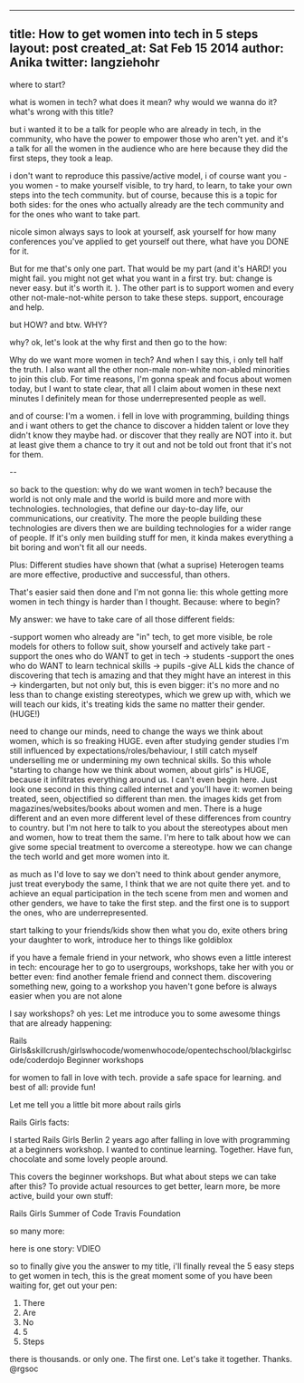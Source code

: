 
---
title: How to get women into tech in 5 steps
layout: post
created_at: Sat Feb 15 2014
author: Anika
twitter: langziehohr
---

where to start?


what is women in tech?
what does it mean?
why would we wanna do it?
what's wrong with this title?

but i wanted it to be a talk for people who are already in tech, in the community, who have the power to empower those who aren't yet. and it's a talk for all the women in the audience who are here because they did the first steps, they took a leap.

i don't want to reproduce this passive/active model, i of course want you - you women - to make yourself visible, to try hard, to learn, to take your own steps into the tech community. but of course, because this is a topic for both sides: for the ones who actually already are the tech community and for the ones who want to take part.

nicole simon always says to look at yourself, ask yourself for how many conferences you've applied to get yourself out there, what have you DONE for it. 

But for me that's only one part. That would be my part (and it's HARD! you might fail. you might not get what you want in a first try. but: change is never easy. but it's worth it. ). The other part is to support women and every other not-male-not-white person to take these steps. support, encourage and help.

but HOW? and btw. WHY?

why? ok, let's look at the why first and then go to the how:

Why do we want more women in tech? And when I say this, i only tell half the truth. I also want all the other non-male non-white non-abled minorities to join this club. For time reasons, I'm gonna speak and focus about women today, but I want to state clear, that all I claim about women in these next minutes I definitely mean for those underrepresented people as well. 

and of course: I'm a women. i fell in love with programming, building things and i want others to get the chance to discover a hidden talent or love they didn't know they maybe had. or discover that they really are NOT into it. but at least give them a chance to try it out and not be told out front that it's not for them.


--

so back to the question: why do we want women in tech?
because the world is not only male and the world is build more and more with technologies. technologies, that define our day-to-day life, our communications, our creativity. 
The more the people building these technologies are divers then we are building technologies for a wider range of people. If it's only men building stuff for men, it kinda makes everything a bit boring and won't fit all our needs. 

Plus: Different studies have shown that (what a suprise) Heterogen teams are more effective, productive and successful, than others.


That's easier said then done and I'm not gonna lie: this whole getting more women in tech thingy is harder than I thought. Because: where to begin?

My answer: we have to take care of all those different fields:

-support women who already are "in" tech, to get more visible, be role models for others to follow suit, show yourself and actively take part
-support the ones who do WANT to get in tech -> students
-support the ones who do WANT to learn technical skills -> pupils
-give ALL kids the chance of discovering that tech is amazing and that they might have an interest in this -> kindergarten, but not only but, this is even bigger:
it's no more and no less than to change existing stereotypes, which we grew up with, which we will teach our kids, it's treating kids the same no matter their gender. (HUGE!)

need to change our minds, need to change the ways we think about women, which is so freaking HUGE. even after studying gender studies I'm still influenced by expectations/roles/behaviour, I still catch myself underselling me or undermining my own technical skills. So this whole "starting to change how we think about women, about girls" is HUGE, because it infiltrates everything around us. I can't even begin here. Just look one second in this thing called internet and you'll have it: women being treated, seen, objectified so different than men. the images kids get from magazines/websites/books about women and men. There is a huge different and an even more different level of these differences from country to country. 
but I'm not here to talk to you about the stereotypes about men and women, how to treat them the same. I'm here to talk about how we can give some special treatment to overcome a stereotype. how we can change the tech world and get more women into it.

as much as I'd love to say we don't need to think about gender anymore, just treat everybody the same, I think that we are not quite there yet. and to achieve an equal participation in the tech scene from men and women and other genders, we have to take the first step. and the first one is to support the ones, who are underrepresented.





start talking to your friends/kids
show then what you do, exite others 
bring your daughter to work, introduce her to things like goldiblox 

if you have a female friend in your network, who shows even a little interest in tech: encourage her to go to usergroups, workshops, take her with you or better even: find another female friend and connect them. discovering something new, going to a workshop you haven't gone before is always easier when you are not alone

I say workshops? oh yes: Let me introduce you to some awesome things that are already happening:


Rails Girls&skillcrush/girlswhocode/womenwhocode/opentechschool/blackgirlscode/coderdojo
Beginner workshops

for women to fall in love with tech. provide a safe space for learning. and best of all: provide fun! 

Let me tell you a little bit more about rails girls

Rails Girls facts:



I started Rails Girls Berlin 2 years ago after falling in love with programming at a beginners workshop. I wanted to continue learning. Together. Have fun, chocolate and some lovely people around.

This covers the beginner workshops. But what about steps we can take after this? To provide actual resources to get better, learn more, be more active, build your own stuff:

Rails Girls Summer of Code
Travis Foundation


so many more:

here is one story:
VDIEO

so to finally give you the answer to my title, i'll finally reveal the 5 easy steps to get women in tech, this is the great moment some of you have been waiting for, get out your pen:

1) There 
2) Are
3) No
4) 5
5) Steps

there is thousands. or only one. The first one. Let's take it together.  Thanks. @rgsoc 
